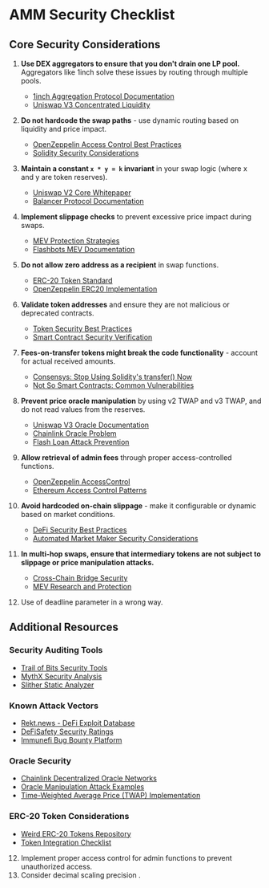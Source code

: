 # AMM Security Checklist

## Core Security Considerations

1. **Use DEX aggregators to ensure that you don't drain one LP pool.** Aggregators like 1inch solve these issues by routing through multiple pools.
   - [1inch Aggregation Protocol Documentation](https://docs.1inch.io/docs/aggregation-protocol/introduction)
   - [Uniswap V3 Concentrated Liquidity](https://docs.uniswap.org/concepts/protocol/concentrated-liquidity)

2. **Do not hardcode the swap paths** - use dynamic routing based on liquidity and price impact.
   - [OpenZeppelin Access Control Best Practices](https://docs.openzeppelin.com/contracts/4.x/access-control)
   - [Solidity Security Considerations](https://docs.soliditylang.org/en/latest/security-considerations.html)

3. **Maintain a constant `x * y = k` invariant** in your swap logic (where x and y are token reserves).
   - [Uniswap V2 Core Whitepaper](https://uniswap.org/whitepaper.pdf)
   - [Balancer Protocol Documentation](https://docs.balancer.fi/concepts/pools/weighted.html)

4. **Implement slippage checks** to prevent excessive price impact during swaps.
   - [MEV Protection Strategies](https://ethereum.org/en/developers/docs/mev/)
   - [Flashbots MEV Documentation](https://docs.flashbots.net/)

5. **Do not allow zero address as a recipient** in swap functions.
   - [ERC-20 Token Standard](https://ethereum.org/en/developers/docs/standards/tokens/erc-20/)
   - [OpenZeppelin ERC20 Implementation](https://github.com/OpenZeppelin/openzeppelin-contracts/blob/master/contracts/token/ERC20/ERC20.sol)

6. **Validate token addresses** and ensure they are not malicious or deprecated contracts.
   - [Token Security Best Practices](https://ethereum.org/en/developers/docs/standards/tokens/erc-20/#known-issues)
   - [Smart Contract Security Verification](https://consensys.net/diligence/blog/)

7. **Fees-on-transfer tokens might break the code functionality** - account for actual received amounts.
   - [Consensys: Stop Using Solidity's transfer() Now](https://consensys.net/diligence/blog/2019/09/stop-using-soliditys-transfer-now/)
   - [Not So Smart Contracts: Common Vulnerabilities](https://github.com/crytic/not-so-smart-contracts)

8. **Prevent price oracle manipulation** by using v2 TWAP and v3 TWAP, and do not read values from the reserves.
   - [Uniswap V3 Oracle Documentation](https://docs.uniswap.org/concepts/protocol/oracle)
   - [Chainlink Oracle Problem](https://chain.link/education-hub/oracle-problem)
   - [Flash Loan Attack Prevention](https://blog.openzeppelin.com/on-the-complexity-of-public-goods-funding/)

9. **Allow retrieval of admin fees** through proper access-controlled functions.
   - [OpenZeppelin AccessControl](https://docs.openzeppelin.com/contracts/4.x/api/access#AccessControl)
   - [Ethereum Access Control Patterns](https://ethereum.org/en/developers/docs/smart-contracts/security/)

10. **Avoid hardcoded on-chain slippage** - make it configurable or dynamic based on market conditions.
    - [DeFi Security Best Practices](https://ethereum.org/en/developers/docs/smart-contracts/security/)
    - [Automated Market Maker Security Considerations](https://ethereum.org/en/defi/)

11. **In multi-hop swaps, ensure that intermediary tokens are not subject to slippage or price manipulation attacks.**
    - [Cross-Chain Bridge Security](https://ethereum.org/en/developers/docs/bridges/)
    - [MEV Research and Protection](https://www.paradigm.xyz/2020/11/ethereum-reorgs-after-the-merge)

12. Use of deadline parameter in a wrong way.

## Additional Resources

### Security Auditing Tools
- [Trail of Bits Security Tools](https://github.com/crytic)
- [MythX Security Analysis](https://mythx.io/)
- [Slither Static Analyzer](https://github.com/crytic/slither)

### Known Attack Vectors
- [Rekt.news - DeFi Exploit Database](https://rekt.news/)
- [DeFiSafety Security Ratings](https://defisafety.com/)
- [Immunefi Bug Bounty Platform](https://immunefi.com/)

### Oracle Security
- [Chainlink Decentralized Oracle Networks](https://chain.link/education/blockchain-oracles)
- [Oracle Manipulation Attack Examples](https://chain.link/education-hub/market-manipulation-vs-oracle-exploits)
- [Time-Weighted Average Price (TWAP) Implementation](https://docs.uniswap.org/concepts/protocol/oracle)

### ERC-20 Token Considerations  
- [Weird ERC-20 Tokens Repository](https://github.com/d-xo/weird-erc20)
- [Token Integration Checklist](https://ethereum.org/en/developers/docs/standards/tokens/erc-20/#known-issues)
12. Implement proper access control for admin functions to prevent unauthorized access.
13. Consider decimal scaling precision .